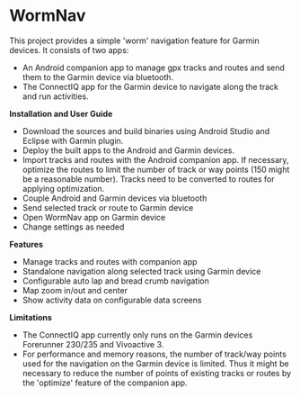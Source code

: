 WormNav
===================================

This project provides a simple 'worm' navigation feature for Garmin devices.
It consists of two apps:
- An Android companion app to manage gpx tracks and routes and send them to the Garmin device via bluetooth.
- The ConnectIQ app for the Garmin device to navigate along the track and run activities.

**Installation and User Guide**
- Download the sources and build binaries using Android Studio and Eclipse with Garmin plugin.
- Deploy the built apps to the Android and Garmin devices.
- Import tracks and routes with the Android companion app. If necessary, optimize the routes to limit the number of track or way points (150 might be a reasonable number). Tracks need to be converted to routes for applying optimization.
- Couple Android and Garmin devices via bluetooth
- Send selected track or route to Garmin device
- Open WormNav app on Garmin device
- Change settings as needed

**Features**
- Manage tracks and routes with companion app
- Standalone navigation along selected track using Garmin device
- Configurable auto lap and bread crumb navigation
- Map zoom in/out and center
- Show activity data on configurable data screens
       
 
**Limitations**
- The ConnectIQ app currently only runs on the Garmin devices Forerunner 230/235 and Vivoactive 3.
- For performance and memory reasons, the number of track/way points used for the navigation on the Garmin device is limited. Thus it might be necessary to reduce the number of points of existing tracks or routes by the 'optimize' feature of the companion app.
